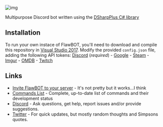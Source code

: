 ![img](https://i.imgur.com/YlbST5I.jpg)

Multipurpose Discord bot written using the [DSharpPlus C# library](https://github.com/DSharpPlus/DSharpPlus)

## Installation
To run your own instace of FlawBOT, you'll need to download and compile this repository in [Visual Studio 2017](https://www.visualstudio.com/downloads/). Modify the provided `config.json` file, adding the following API tokens: [Discord](https://discordapp.com/developers/applications/me) (*required*) - [Google](https://console.cloud.google.com/projectselector/apis/credentials) - [Steam](https://steamcommunity.com/dev/apikey) - [Imgur](https://api.imgur.com/oauth2/addclient) - [OMDB](http://www.omdbapi.com/apikey.aspx) - [Twitch](https://dev.twitch.tv/dashboard/apps/create)

## Links
* [Invite FlawBOT to your server](https://discordapp.com/oauth2/authorize?client_id=339833029013012483&scope=bot) - It's not pretty but it works...I think
* [Commands List](https://docs.google.com/spreadsheets/d/15c0Q7Cm07wBRNeSFwkagwDOe6zk9rVMvlM7H_Y7nGUs/edit?usp=sharing) - Complete, up-to-date list of commands and their development status 
* [Discord](https://discord.gg/Mk3X5D9) - Ask questions, get help, report issues and/or provide suggestions.
* [Twitter](https://twitter.com/CriticalFlaw_) - For quick updates, but mostly random thoughts and Simpsons quotes.